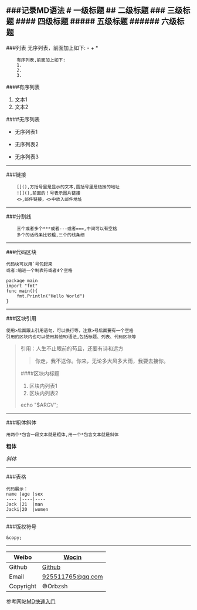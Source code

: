 ###记录MD语法
		# 一级标题
		## 二级标题
		### 三级标题
		#### 四级标题
		##### 五级标题
		###### 六级标题
------------------------------------
###列表
		无序列表，前面加上如下:
		-
		+
		*

		有序列表,前面加上如下:
		1.
		2.
		3.
####有序列表
1.	文本1
2.	文本2

####无序列表
*	无序列表1
-	无序列表2
+	无序列表3

------------------------------------
###链接
```
	[](),方括号里是显示的文本,圆括号里是链接的地址
	![](),前面的！号表示图片链接
	<>,邮件链接，<>中放入邮件地址
```
------------------------------------
###分割线

		三个或者多个***或者---或者===,中间可以有空格
		多个的话线条比较粗,三个的线条细
------------------------------------
###代码区块
```
代码块可以用`号包起来
或者:缩进一个制表符或者4个空格
```

	package main
	import "fmt"
	func main(){
		fmt.Println("Hello World")
	}
------------------------------------
###区块引用
```
使用>后面跟上引用语句，可以换行等，注意>号后面要有一个空格
引用的区块内也可以使用其他MD语法,包括标题、列表、代码区块等
```
> 引用：人生不止眼前的苟且，还要有诗和远方
>
>> 你走，我不送你。你来，无论多大风多大雨，我要去接你。
>>
> ####区块内标题
> 1.	区块内列表1
> 2.	区块内列表2
>
> echo "$ARGV";

------------------------------------
###粗体斜体
```
用两个*包含一段文本就是粗体,用一个*包含文本就是斜体
```
**粗体**

*斜体*

------------------------------------
###表格
```
代码展示：
name |age |sex
---- |----|----
Jack |21  |man
Jacki|20  |women
```
------------------------------------
###版权符号
```
&copy;
```
------------------------------------
Weibo     |[Wocin](http://weibo.com/kong110)
----------|---------------------------------
Github    |[Github](https://github.com/orbzsh)
Email     |<925511765@qq.com>
Copyright |&copy;Orbzsh

参考网站[MD快速入门](http://wowubuntu.com/markdown/)